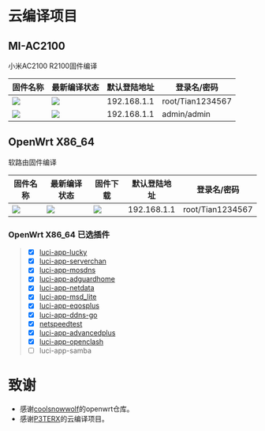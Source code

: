 
# 云编译项目

## MI-AC2100
小米AC2100 R2100固件编译

|固件名称|最新编译状态|默认登陆地址|登录名/密码|
|----|----|----|----|
|[![](https://img.shields.io/badge/LEDE-MI_AC2100固件-FFFFFF.svg)](https://github.com/chenlunTian/OpenWrt/blob/main/.github/workflows/MI-AC2100.yml)|[![](https://github.com/chenlunTian/OpenWrt/workflows/MI-AC2100/badge.svg)](https://github.com/chenlunTian/OpenWrt/actions/workflows/MI-AC2100.yml)|192.168.1.1|root/Tian1234567|
|[![](https://img.shields.io/badge/PADAVAN-MI_AC2100固件-FFFFFF.svg)](https://github.com/chenlunTian/OpenWrt/blob/main/.github/workflows/Padavan_AC2100.yml)|[![](https://github.com/chenlunTian/OpenWrt/workflows/Padavan_AC2100/badge.svg)](https://github.com/chenlunTian/OpenWrt/actions/workflows/Padavan_AC2100.yml)|192.168.1.1|admin/admin|

## OpenWrt X86_64
软路由固件编译

|固件名称|最新编译状态|固件下载|默认登陆地址|登录名/密码|
|----|----|----|----|----|
|[![](https://img.shields.io/badge/LEDE-J1900软路由固件-FFFFFF.svg)](https://github.com/chenlunTian/OpenWrt/blob/main/.github/workflows/X86_64.yml)|[![](https://github.com/chenlunTian/OpenWrt/workflows/X86_64/badge.svg)](https://github.com/chenlunTian/OpenWrt/actions/workflows/X86_64.yml)|[![](https://img.shields.io/badge/下载-链接-blueviolet.svg?logo=hack-the-box)](https://github.com/chenlunTian/OpenWrt/releases/tag/X86_64) |192.168.1.1|root/Tian1234567|

### OpenWrt X86_64 已选插件
> - [x]  [luci-app-lucky](https://github.com/gdy666/luci-app-lucky.git)
> - [x] [luci-app-serverchan](https://github.com/tty228/luci-app-wechatpush)
> - [x] [luci-app-mosdns](https://github.com/sbwml/luci-app-mosdns.git)
> - [x] [luci-app-adguardhome](https://github.com/kongfl888/luci-app-adguardhome)
> - [x] [luci-app-netdata](https://github.com/Jason6111/luci-app-netdata)
> - [x] [luci-app-msd_lite](https://github.com/ximiTech/luci-app-msd_lite)
> - [x] [luci-app-eqosplus](https://github.com/sirpdboy/luci-app-eqosplus)
> - [x] [luci-app-ddns-go](https://github.com/sirpdboy/luci-app-ddns-go.git)
> - [x] [netspeedtest](https://github.com/sirpdboy/netspeedtest.git)
> - [x] [luci-app-advancedplus](https://github.com/sirpdboy/luci-app-advancedplus.git)
> - [x] [luci-app-openclash](https://github.com/chenlunTian/luci-app-openclash.git)
> - [ ] luci-app-samba

# 致谢
- 感谢[coolsnowwolf](https://github.com/coolsnowwolf/lede)的openwrt仓库。
- 感谢[P3TERX](https://github.com/P3TERX/Actions-OpenWrt)的云编译项目。

